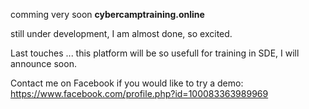 comming very soon
**cybercamptraining.online**


still under development, I am almost done, so excited. 

Last touches ... this platform will be so usefull for training in SDE, I will announce soon.


Contact me on Facebook if you would like to try a demo:
https://www.facebook.com/profile.php?id=100083363989969

